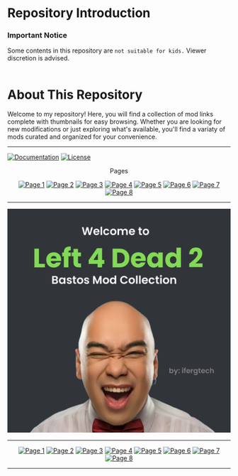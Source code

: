 <h1>Repository Introduction</h1>
<h3>Important Notice</h3>

Some contents in this repository are ``not suitable for kids.`` Viewer discretion is advised. 
<br>
<br>
<h1>About This Repository</h1>

Welcome to my repository! Here, you will find a collection of mod links
complete with thumbnails for easy browsing. Whether you are looking for
new modifications or just exploring what's available, you'll find a variaty of
mods curated and organized for your convenience.

---

[![Documentation](https://img.shields.io/badge/Documentation-green)](Documentation.md) [![License](https://img.shields.io/badge/License-purple)](LICENSE)

<div align="center">

Pages

[![Page 1](https://img.shields.io/badge/%201-greeny?style=for-the-badge&logoColor=gray)](docs/Page1.md)
[![Page 2](https://img.shields.io/badge/%202-greeny?style=for-the-badge&logoColor=gray)](docs/Page2.md)
[![Page 3](https://img.shields.io/badge/%203-greeny?style=for-the-badge&logoColor=gray)](docs/Page3.md)
[![Page 4](https://img.shields.io/badge/%204-greeny?style=for-the-badge&logoColor=gray)](docs/Page4.md)
[![Page 5](https://img.shields.io/badge/%205-greeny?style=for-the-badge&logoColor=gray)](docs/Page5.md)
[![Page 6](https://img.shields.io/badge/%206-greeny?style=for-the-badge&logoColor=gray)](docs/Page6.md)
[![Page 7](https://img.shields.io/badge/%207-greeny?style=for-the-badge&logoColor=gray)](docs/Page7.md)
[![Page 8](https://img.shields.io/badge/%208-greeny?style=for-the-badge&logoColor=gray)](docs/Page8.md)
</div>


---
<div align="center"> <img src="https://raw.githubusercontent.com/ferguzus/workshop/main/thumbnail.png"> </div>

---

<div align="center">
  
[![Page 1](https://img.shields.io/badge/%201-greeny?style=for-the-badge&logoColor=gray)](docs/Page1.md)
[![Page 2](https://img.shields.io/badge/%202-greeny?style=for-the-badge&logoColor=gray)](docs/Page2.md)
[![Page 3](https://img.shields.io/badge/%203-greeny?style=for-the-badge&logoColor=gray)](docs/Page3.md)
[![Page 4](https://img.shields.io/badge/%204-greeny?style=for-the-badge&logoColor=gray)](docs/Page4.md)
[![Page 5](https://img.shields.io/badge/%205-greeny?style=for-the-badge&logoColor=gray)](docs/Page5.md)
[![Page 6](https://img.shields.io/badge/%206-greeny?style=for-the-badge&logoColor=gray)](docs/Page6.md)
[![Page 7](https://img.shields.io/badge/%207-greeny?style=for-the-badge&logoColor=gray)](docs/Page7.md)
[![Page 8](https://img.shields.io/badge/%208-greeny?style=for-the-badge&logoColor=gray)](docs/Page8.md)

</div>


---

